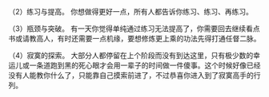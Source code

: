 （2）练习与提高。
你想做得更好一点，所有人都告诉你练习、练习、再练习。

（3）瓶颈与突破。
有一天你觉得单纯通过练习无法提高了，你需要回去继续看点书或请教高人，有时还需要一点机缘，要想修炼更上乘的功法先得打通任督二脉。

（4）寂寞的探索。
大部分人都停留在上个阶段而没有到达这里，只有极少数的幸运儿或一条道跑到黑的死心眼才会用一辈子的时间做一件傻事。这个时候好像已经没有人能教你什么了，只能靠自己摸索前进了，不过恭喜你进入到了寂寞高手的行列。
